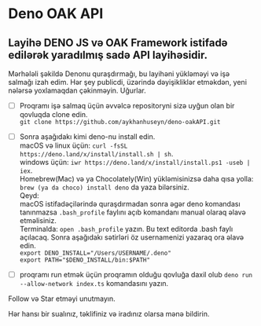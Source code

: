 # Deno OAK API
## Layihə DENO JS və OAK Framework istifadə edilərək yaradılmış sadə API layihəsidir. 


Mərhələli şəkildə Denonu quraşdırmağı, bu layihəni yükləməyi və işə salmağı izah edim. Hər şey publicdi, üzərində dəyişikliklər etməkdən, yeni nələrsə yoxlamaqdan çəkinməyin. Uğurlar. 

- [ ] Proqramı işə salmaq üçün əvvəlcə repositoryni sizə uyğun olan bir qovluqda clone edin.  
`git clone https://github.com/aykhanhuseyn/deno-oakAPI.git`

- [ ] Sonra aşağıdakı kimi deno-nu install edin.  
macOS və linux üçün: `curl -fsSL https://deno.land/x/install/install.sh | sh`.  
windows üçün: `iwr https://deno.land/x/install/install.ps1 -useb | iex`.  
Homebrew(Mac) və ya Chocolately(Win) yükləmisinizsə daha qısa yolla: `brew (ya da choco) install deno` da yaza bilərsiniz.  
Qeyd:  
macOS istifadəçilərində quraşdırmadan sonra əgər deno komandası tanınmazsa `.bash_profile` faylını açıb komandanı manual olaraq əlavə etməlisiniz.  
Terminalda: `open .bash_profile` yazın. Bu text editorda .bash faylı açılacaq. Sonra aşağıdakı sətirləri öz usernamenizi yazaraq ora əlavə edin.  
`export DENO_INSTALL="/Users/USERNAME/.deno"`  
`export PATH="$DENO_INSTALL/bin:$PATH"`  

- [ ] proqramı run etmək üçün proqramın olduğu qovluğa daxil olub `deno run --allow-network index.ts` komandasını yazın.  

Follow və Star etməyi unutmayın.  

Hər hansı bir sualınız, təklifiniz və iradınız olarsa mənə bildirin.  
